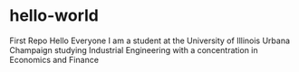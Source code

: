 # hello-world
First Repo
Hello Everyone
I am a student at the University of Illinois Urbana Champaign studying Industrial Engineering with a concentration in Economics and Finance
